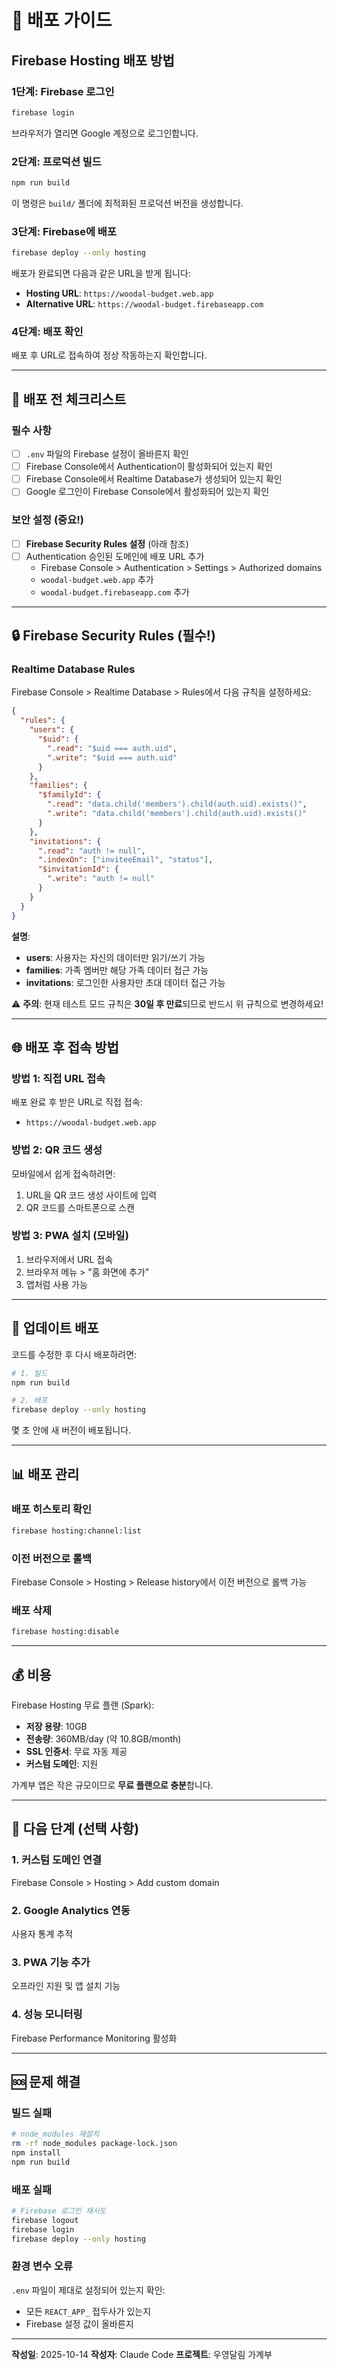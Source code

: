 # 🚀 배포 가이드

## Firebase Hosting 배포 방법

### 1단계: Firebase 로그인

```bash
firebase login
```

브라우저가 열리면 Google 계정으로 로그인합니다.

### 2단계: 프로덕션 빌드

```bash
npm run build
```

이 명령은 `build/` 폴더에 최적화된 프로덕션 버전을 생성합니다.

### 3단계: Firebase에 배포

```bash
firebase deploy --only hosting
```

배포가 완료되면 다음과 같은 URL을 받게 됩니다:
- **Hosting URL**: `https://woodal-budget.web.app`
- **Alternative URL**: `https://woodal-budget.firebaseapp.com`

### 4단계: 배포 확인

배포 후 URL로 접속하여 정상 작동하는지 확인합니다.

---

## 📝 배포 전 체크리스트

### 필수 사항
- [ ] `.env` 파일의 Firebase 설정이 올바른지 확인
- [ ] Firebase Console에서 Authentication이 활성화되어 있는지 확인
- [ ] Firebase Console에서 Realtime Database가 생성되어 있는지 확인
- [ ] Google 로그인이 Firebase Console에서 활성화되어 있는지 확인

### 보안 설정 (중요!)
- [ ] **Firebase Security Rules 설정** (아래 참조)
- [ ] Authentication 승인된 도메인에 배포 URL 추가
  - Firebase Console > Authentication > Settings > Authorized domains
  - `woodal-budget.web.app` 추가
  - `woodal-budget.firebaseapp.com` 추가

---

## 🔒 Firebase Security Rules (필수!)

### Realtime Database Rules

Firebase Console > Realtime Database > Rules에서 다음 규칙을 설정하세요:

```json
{
  "rules": {
    "users": {
      "$uid": {
        ".read": "$uid === auth.uid",
        ".write": "$uid === auth.uid"
      }
    },
    "families": {
      "$familyId": {
        ".read": "data.child('members').child(auth.uid).exists()",
        ".write": "data.child('members').child(auth.uid).exists()"
      }
    },
    "invitations": {
      ".read": "auth != null",
      ".indexOn": ["inviteeEmail", "status"],
      "$invitationId": {
        ".write": "auth != null"
      }
    }
  }
}
```

**설명**:
- **users**: 사용자는 자신의 데이터만 읽기/쓰기 가능
- **families**: 가족 멤버만 해당 가족 데이터 접근 가능
- **invitations**: 로그인한 사용자만 초대 데이터 접근 가능

⚠️ **주의**: 현재 테스트 모드 규칙은 **30일 후 만료**되므로 반드시 위 규칙으로 변경하세요!

---

## 🌐 배포 후 접속 방법

### 방법 1: 직접 URL 접속
배포 완료 후 받은 URL로 직접 접속:
- `https://woodal-budget.web.app`

### 방법 2: QR 코드 생성
모바일에서 쉽게 접속하려면:
1. URL을 QR 코드 생성 사이트에 입력
2. QR 코드를 스마트폰으로 스캔

### 방법 3: PWA 설치 (모바일)
1. 브라우저에서 URL 접속
2. 브라우저 메뉴 > "홈 화면에 추가"
3. 앱처럼 사용 가능

---

## 🔄 업데이트 배포

코드를 수정한 후 다시 배포하려면:

```bash
# 1. 빌드
npm run build

# 2. 배포
firebase deploy --only hosting
```

몇 초 안에 새 버전이 배포됩니다.

---

## 📊 배포 관리

### 배포 히스토리 확인
```bash
firebase hosting:channel:list
```

### 이전 버전으로 롤백
Firebase Console > Hosting > Release history에서 이전 버전으로 롤백 가능

### 배포 삭제
```bash
firebase hosting:disable
```

---

## 💰 비용

Firebase Hosting 무료 플랜 (Spark):
- **저장 용량**: 10GB
- **전송량**: 360MB/day (약 10.8GB/month)
- **SSL 인증서**: 무료 자동 제공
- **커스텀 도메인**: 지원

가계부 앱은 작은 규모이므로 **무료 플랜으로 충분**합니다.

---

## 🎯 다음 단계 (선택 사항)

### 1. 커스텀 도메인 연결
Firebase Console > Hosting > Add custom domain

### 2. Google Analytics 연동
사용자 통계 추적

### 3. PWA 기능 추가
오프라인 지원 및 앱 설치 기능

### 4. 성능 모니터링
Firebase Performance Monitoring 활성화

---

## 🆘 문제 해결

### 빌드 실패
```bash
# node_modules 재설치
rm -rf node_modules package-lock.json
npm install
npm run build
```

### 배포 실패
```bash
# Firebase 로그인 재시도
firebase logout
firebase login
firebase deploy --only hosting
```

### 환경 변수 오류
`.env` 파일이 제대로 설정되어 있는지 확인:
- 모든 `REACT_APP_` 접두사가 있는지
- Firebase 설정 값이 올바른지

---

**작성일**: 2025-10-14
**작성자**: Claude Code
**프로젝트**: 우영달림 가계부
